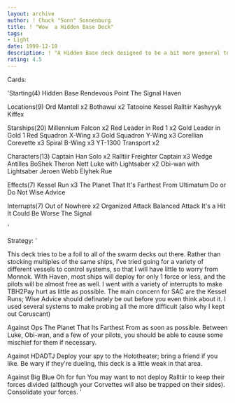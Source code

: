 ```yaml
---
layout: archive
author: ! Chuck "Sonn" Sonnenburg
title: ! "Wow  a Hidden Base Deck"
tags:
- Light
date: 1999-12-10
description: ! "A Hidden Base deck designed to be a bit more general to protect against intrusive cards."
rating: 4.5
---
```

Cards: 

'Starting(4)
Hidden Base
Rendevous Point
The Signal
Haven

Locations(9)
Ord Mantell x2
Bothawui x2
Tatooine
Kessel
Ralltiir
Kashyyyk
Kiffex

Starships(20)
Millennium Falcon x2
Red Leader in Red 1 x2
Gold Leader in Gold 1
Red Squadron X-Wing x3
Gold Squadron Y-Wing x3
Corellian Corevette x3
Spiral
B-Wing x3
YT-1300 Transport x2

Characters(13)
Captain Han Solo x2
Ralltiir Freighter Captain x3
Wedge Antilles
BoShek
Theron Nett
Luke with Lightsaber x2
Obi-wan with Lightsaber
Jeroen Webb
Elyhek Rue

Effects(7)
Kessel Run x3
The Planet That It's Farthest From
Ultimatum
Do or Do Not
Wise Advice

Interrupts(7)
Out of Nowhere x2
Organized Attack
Balanced Attack
It's a Hit
It Could Be Worse
The Signal

'

Strategy: '

This deck tries to be a foil to all of the swarm decks out there.	Rather than stocking multiples of the same ships, I've tried going for a variety of different vessels to control systems, so that I will have little to worry from Monnok.  With Haven, most ships will deploy for only 1 force or less, and the pilots will be almost free as well.  I went with a variety of interrupts to make TBH2Pay hurt as little as possible.	The main concern for SAC are the Kessel Runs; Wise Advice should definately be out before you even think about it.  I used several systems to make probing all the more difficult (also why I kept out Coruscant)

Against Ops The Planet That Its Farthest From as soon as possible.  Between Luke, Obi-wan, and a few of your pilots, you should be able to cause some mischief for them if necessary.

Against HDADTJ Deploy your spy to the Holotheater; bring a friend if you like.  Be wary if they're dueling, this deck is a little weak in that area.

Against Big Blue Oh for fun  You may want to not deploy Ralltiir to keep their forces divided (although your Corvettes will also be trapped on their sides).	Consolidate your forces.
'